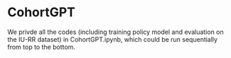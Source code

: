 # CohortGPT

We privde all the codes (including training policy model and evaluation on the IU-RR dataset) in CohortGPT.ipynb, which could be run sequentially from top to the bottom.

